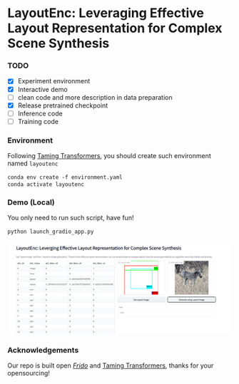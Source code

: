 # LayoutEnc: Leveraging Effective Layout Representation for Complex Scene Synthesis
### TODO
- [x] Experiment environment
- [x] Interactive demo
- [ ] clean code and more description in data preparation
- [x] Release pretrained checkpoint
- [ ] Inference code
- [ ] Training code
### Environment

Following [Taming Transformers](https://github.com/CompVis/taming-transformers), you should create such environment named `layoutenc`

```
conda env create -f environment.yaml
conda activate layoutenc
```

### Demo (Local)
You only need to run such script, have fun!
```
python launch_gradio_app.py
```
![](assets/demo_snapshot.png)

### Acknowledgements
Our repo is built open [*Frido*](https://github.com/davidhalladay/Frido) and [Taming Transformers](https://github.com/CompVis/taming-transformers), thanks for your opensourcing!
<!--
**LayoutEnc/LayoutEnc** is a ✨ _special_ ✨ repository because its `README.md` (this file) appears on your GitHub profile.

Here are some ideas to get you started:

- 🔭 I’m currently working on ...
- 🌱 I’m currently learning ...
- 👯 I’m looking to collaborate on ...
- 🤔 I’m looking for help with ...
- 💬 Ask me about ...
- 📫 How to reach me: ...
- 😄 Pronouns: ...
- ⚡ Fun fact: ...
-->
